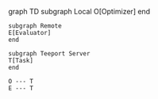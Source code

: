 graph TD
    subgraph Local
    O[Optimizer]
    end

    subgraph Remote
    E[Evaluator]
    end

    subgraph Teeport Server
    T[Task]
    end

    O --- T
    E --- T